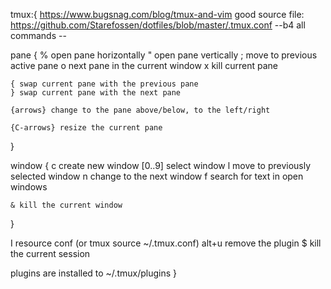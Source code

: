 tmux:{
    https://www.bugsnag.com/blog/tmux-and-vim
    good source file:
    https://github.com/Starefossen/dotfiles/blob/master/.tmux.conf
  --b4 all commands <C-b>--
  
  pane {
    % open pane horizontally
    " open pane vertically
    ; move to previous active pane
    o next pane in the current window
    x kill current pane

    { swap current pane with the previous pane
    } swap current pane with the next pane

    {arrows} change to the pane above/below, to the left/right

    {C-arrows} resize the current pane
  }

  window {
    c create new window
    [0..9] select window
    l move to previously selected window
    n change to the next window
    f search for text in open windows

    & kill the current window
  }

  I resource conf (or tmux source ~/.tmux.conf)
  alt+u remove the plugin
  $ kill the current session

  plugins are installed to ~/.tmux/plugins
}
